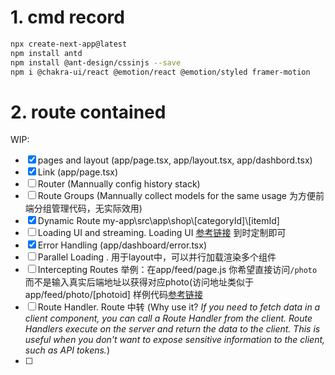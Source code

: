 # 1. cmd record
```bash
npx create-next-app@latest
npm install antd
npm install @ant-design/cssinjs --save
npm i @chakra-ui/react @emotion/react @emotion/styled framer-motion
```

# 2. route contained
WIP:
- [x] pages and layout (app/page.tsx, app/layout.tsx, app/dashbord.tsx)
- [x] Link (app/page.tsx)
- [ ] Router (Mannually config history stack)
- [ ] Route Groups (Mannually collect models for the same usage 为方便前端分组管理代码，无实际效用)
- [x] Dynamic Route my-app\src\app\shop\\[categoryId]\\[itemId]
- [ ] Loading UI and streaming. Loading UI [参考链接](https://www.npmjs.com/package/react-loading-skeleton) 到时定制即可
- [x] Error Handling (app/dashboard/error.tsx)
- [ ] Parallel Loading . 用于layout中，可以并行加载渲染多个组件 
- [ ] Intercepting Routes 举例：在app/feed/page.js 你希望直接访问`/photo`而不是输入真实后端地址以获得对应photo(访问地址类似于app/feed/photo/[photoid] 样例代码[参考链接](https://github.com/vercel-labs/nextgram/tree/main/src/app/%40modal)
- [ ] Route Handler. Route 中转 (Why use it? *If you need to fetch data in a client component, you can call a Route Handler from the client. Route Handlers execute on the server and return the data to the client. This is useful when you don't want to expose sensitive information to the client, such as API tokens.*)
- [ ] 